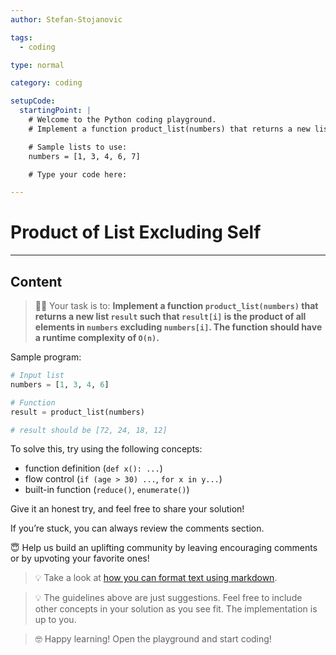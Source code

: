 ```yaml
---
author: Stefan-Stojanovic

tags:
  - coding

type: normal

category: coding

setupCode:
  startingPoint: |
    # Welcome to the Python coding playground.
    # Implement a function product_list(numbers) that returns a new list result such that result[i] is the product of all elements in numbers excluding numbers[i]. The function should have a runtime complexity of O(n).

    # Sample lists to use:
    numbers = [1, 3, 4, 6, 7]

    # Type your code here:

---
```


# Product of List Excluding Self

---

## Content

> 👩‍💻 Your task is to: **Implement a function `product_list(numbers)` that returns a new list `result` such that `result[i]` is the product of all elements in `numbers` excluding `numbers[i]`. The function should have a runtime complexity of `O(n)`.**

Sample program:
```python
# Input list
numbers = [1, 3, 4, 6]

# Function
result = product_list(numbers)

# result should be [72, 24, 18, 12]
```

To solve this, try using the following concepts:
- function definition (`def x(): ...`)
- flow control (`if (age > 30) ...`, `for x in y...`)
- built-in function (`reduce()`, `enumerate()`)

Give it an honest try, and feel free to share your solution!

If you’re stuck, you can always review the comments section.

😇 Help us build an uplifting community by leaving encouraging comments or by upvoting your favorite ones!

> 💡 Take a look at [how you can format text using markdown](https://www.enki.com/glossary/general/markdown-formatting).

> 💡 The guidelines above are just suggestions. Feel free to include other concepts in your solution as you see fit. The implementation is up to you.

> 🤓 Happy learning! Open the playground and start coding!

